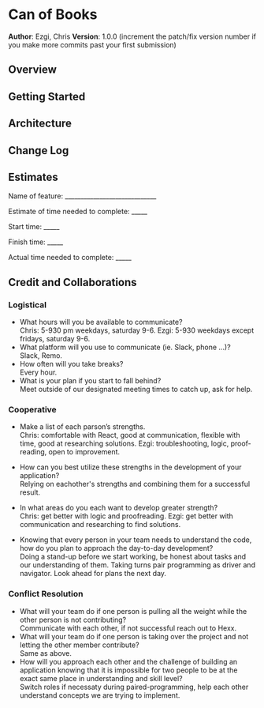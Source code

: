 # Can of Books

**Author**: Ezgi, Chris
**Version**: 1.0.0 (increment the patch/fix version number if you make more commits past your first submission)

## Overview
<!-- -->

## Getting Started
<!-- What are the steps that a user must take in order to build this app on their own machine and get it running? -->

## Architecture
<!-- Provide a detailed description of the application design. What technologies (languages, libraries, etc) you're using, and any other relevant design information. -->

## Change Log
<!-- Use this area to document the iterative changes made to your application as each feature is successfully implemented. Use time stamps. Here's an example:

10-22-2022 3:59pm - Deployed on netlify -->

## Estimates
<!-- See below -->
Name of feature: _____________________________

Estimate of time needed to complete: _____

Start time: _____

Finish time: _____

Actual time needed to complete: _____

## Credit and Collaborations
<!-- Give credit (and a link) to other people or resources that helped you build this application. -->
### Logistical

- What hours will you be available to communicate?  
    Chris: 5-930 pm weekdays, saturday 9-6.
    Ezgi: 5-930 weekdays except fridays, saturday 9-6.
- What platform will you use to communicate (ie. Slack, phone …)?  
    Slack, Remo.
- How often will you take breaks?  
    Every hour.
- What is your plan if you start to fall behind?  
    Meet outside of our designated meeting times to catch up, ask for help.

### Cooperative

- Make a list of each parson’s strengths.  
    Chris: comfortable with React, good at communication, flexible with time, good at researching solutions.
    Ezgi: troubleshooting, logic, proof-reading, open to improvement.

- How can you best utilize these strengths in the development of your application?  
    Relying on eachother's strengths and combining them for a successful result. 
- In what areas do you each want to develop greater strength?  
    Chris: get better with logic and proofreading.
    Ezgi: get better with communication and researching to find solutions.
- Knowing that every person in your team needs to understand the code, how do you plan to approach the day-to-day development?  
    Doing a stand-up before we start working, be honest about tasks and our understanding of them. Taking turns pair programming as driver and navigator. Look ahead for plans the next day. 

### Conflict Resolution

- What will your team do if one person is pulling all the weight while the other person is not contributing?  
    Communicate with each other, if not successful reach out to Hexx. 
- What will your team do if one person is taking over the project and not letting the other member contribute?  
    Same as above. 
- How will you approach each other and the challenge of building an application knowing that it is impossible for two people to be at the exact same place in understanding and skill level?  
    Switch roles if necessaty during paired-programming, help each other understand concepts we are trying to implement.
